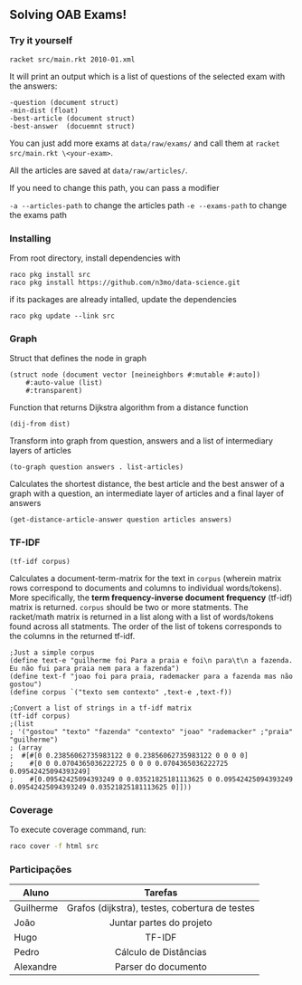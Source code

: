 ## Solving OAB Exams!

### Try it yourself

`racket src/main.rkt 2010-01.xml`

It will print an output which is a list of questions of the 
selected exam with the answers:

    -question (document struct)
    -min-dist (float)
    -best-article (document struct)
    -best-answer  (docuemnt struct)

You can just add more exams at `data/raw/exams/` and call
them at `racket src/main.rkt \<your-exam>`. 

All the articles are saved at `data/raw/articles/`.

If you need to change this path, you can pass a modifier

`-a --articles-path` to change the articles path
`-e --exams-path` to change the exams path

### Installing

From root directory, install dependencies with

```
raco pkg install src
raco pkg install https://github.com/n3mo/data-science.git
```


if its packages are already intalled, update the dependencies

`raco pkg update --link src`

### Graph

Struct that defines the node in graph
```racket
(struct node (document vector [neineighbors #:mutable #:auto])
    #:auto-value (list)
    #:transparent)
```

Function that returns Dijkstra algorithm from a distance function
```racket
(dij-from dist)
```

Transform into graph from question, answers and a list of intermediary layers of articles
```racket
(to-graph question answers . list-articles)
```

Calculates the shortest distance, the best article and the best answer of a graph with a question, an intermediate layer of articles and a final layer of answers
```racket
(get-distance-article-answer question articles answers)
```


### TF-IDF

```racket
(tf-idf corpus)
```

Calculates a document-term-matrix for the text in `corpus` (wherein matrix rows correspond to documents and columns to individual words/tokens). More specifically, the **term frequency-inverse document frequency** (tf-idf) matrix is returned. `corpus` should be two or more statments. The racket/math matrix is returned in a list along with a list of words/tokens found across all statments. The order of the list of tokens corresponds to the columns in the returned tf-idf.


```racket
;Just a simple corpus
(define text-e "guilherme foi Para a praia e foi\n para\t\n a fazenda. Eu não fui para praia nem para a fazenda")
(define text-f "joao foi para praia, rademacker para a fazenda mas não gostou")
(define corpus `("texto sem contexto" ,text-e ,text-f))

;Convert a list of strings in a tf-idf matrix
(tf-idf corpus)
;(list
; '("gostou" "texto" "fazenda" "contexto" "joao" "rademacker" ;"praia" "guilherme")
; (array
;  #[#[0 0.23856062735983122 0 0.23856062735983122 0 0 0 0]
;    #[0 0 0.0704365036222725 0 0 0 0.0704365036222725 0.09542425094393249]
;    #[0.09542425094393249 0 0.03521825181113625 0 0.09542425094393249 0.09542425094393249 0.03521825181113625 0]]))
```


### Coverage
To execute coverage command, run:
```bash
raco cover -f html src
```

### Participações
| Aluno         | Tarefas                                        |
| ------------- |:----------------------------------------------:| 
| Guilherme     | Grafos (dijkstra), testes, cobertura de testes |
| João          | Juntar partes do projeto                       |
| Hugo          | TF-IDF                                         |
| Pedro         | Cálculo de Distâncias                          |
| Alexandre     | Parser do documento                            |